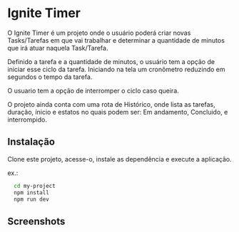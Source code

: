 
# Ignite Timer

O Ignite Timer é um projeto onde o usuário poderá criar novas Tasks/Tarefas em que vai trabalhar e determinar a quantidade de minutos que irá atuar naquela Task/Tarefa.

Definido a tarefa e a quantidade de minutos, o usuário tem a opção de iniciar esse ciclo da tarefa. Iniciando na tela um cronômetro reduzindo em segundos o tempo da tarefa.

O usuario tem a opção de interromper o ciclo caso queira.

O projeto ainda conta com uma rota de Histórico, onde lista as tarefas, duração, ínicio e estatos no quais podem ser: Em andamento, Concluido, e interrompido.


## Instalação

Clone este projeto, acesse-o, instale as dependência e execute a aplicação.

ex.:
```bash
  cd my-project
  npm install
  npm run dev
```
    
## Screenshots


